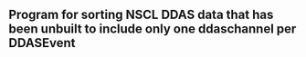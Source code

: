 ## Program for sorting NSCL DDAS data that has been unbuilt to include only one ddaschannel per DDASEvent